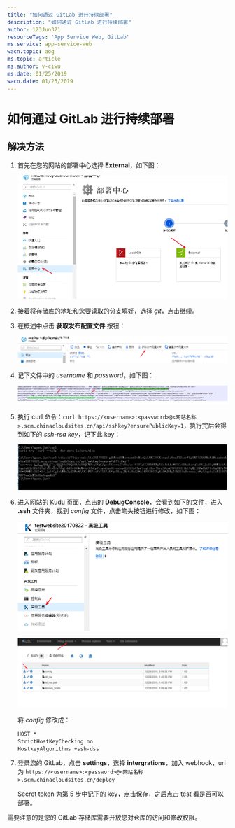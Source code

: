 ```yaml
---
title: "如何通过 GitLab 进行持续部署"
description: "如何通过 GitLab 进行持续部署"
author: 123Jun321
resourceTags: 'App Service Web, GitLab'
ms.service: app-service-web
wacn.topic: aog
ms.topic: article
ms.author: v-ciwu
ms.date: 01/25/2019
wacn.date: 01/25/2019
---
```


# 如何通过 GitLab 进行持续部署

## 解决方法

1. 首先在您的网站的部署中心选择 **External**，如下图：

    ![01](media/aog-app-service-web-howto-deploy-continuously-via-gitlab/01.png "01")

2. 接着将存储库的地址和您要读取的分支填好，选择 *git*，点击继续。

3. 在概述中点击 **获取发布配置文件** 按钮：

    ![02](media/aog-app-service-web-howto-deploy-continuously-via-gitlab/02.png "02")

4. 记下文件中的 *username* 和 *password*，如下图：

    ![03](media/aog-app-service-web-howto-deploy-continuously-via-gitlab/03.png "03")

5. 执行 curl 命令：`curl https://<username>:<password>@<网站名称>.scm.chinacloudsites.cn/api/sshkey?ensurePublicKey=1`，执行完后会得到如下的 *ssh-rsa key*，记下此 key：

    ![04](media/aog-app-service-web-howto-deploy-continuously-via-gitlab/04.png "04")

6. 进入网站的 Kudu 页面，点击的 **DebugConsole**，会看到如下的文件，进入 **.ssh** 文件夹，找到 *config* 文件，点击笔头按钮进行修改，如下图：

    ![05](media/aog-app-service-web-howto-deploy-continuously-via-gitlab/05.png "05")

    ![06](media/aog-app-service-web-howto-deploy-continuously-via-gitlab/06.png "06")

    将 *config* 修改成：

    ```xml
    HOST *
    StrictHostKeyChecking no
    HostkeyAlgorithms +ssh-dss
    ```

7. 登录您的 GitLab，点击 **settings**，选择 **intergrations**，加入 webhook，url 为 `https://<username>:<password>@<网站名称>.scm.chinacloudsites.cn/deploy`

    Secret token 为第 5 步中记下的 key，点击保存，之后点击 test 看是否可以部署。

需要注意的是您的 GitLab 存储库需要开放您对仓库的访问和修改权限。